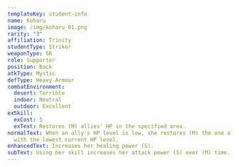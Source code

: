 ```yaml
---
templateKey: student-info
name: Koharu
image: /img/koharu_01.png
rarity: "3"
affiliation: Trinity
studentType: Striker
weaponType: SR
role: Supporter
position: Back
atkType: Mystic
defType: Heavy Armour
combatEnvironment:
  desert: Terrible
  indoor: Neutral
  outdoor: Excellent
exSkill:
  exCost: 5
  exText: Restores (M) allies' HP in the specified area.
normalText: When an ally's HP level is low, she restores (M) the one ally's HP
  with the lowest current HP level.
enhancedText: Increases her healing power (S).
subText: Using her skill increases her attack power (S) over (M) time.
---
```

